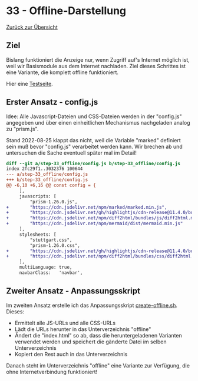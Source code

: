 33 - Offline-Darstellung
========================

[Zurück zur Übersicht][MAIN]

Ziel
----

Bislang funktioniert die Anzeige nur, wenn
Zugriff auf's Internet möglich ist, weil wir
Basismodule aus dem Internet nachladen.
Ziel dieses Schrittes ist eine Variante, die
komplett offline funktioniert.

Hier eine [Testseite][EXAMPLE].

Erster Ansatz - config.js
-------------------------

Idee: Alle Javascript-Dateien und CSS-Dateien
werden in der "config.js" angegeben und über einen
einheitlichen Mechanismus nachgeladen analog
zu "prism.js".

Stand 2022-08-25 klappt das nicht, weil die Variable
"marked" definiert sein muß bevor "config.js" verarbeitet
werden kann. Wir brechen ab und untersuchen die Sache
eventuell später mal im Detail!

```diff
diff --git a/step-33_offline/config.js b/step-33_offline/config.js
index 2fc29f1..3032376 100644
--- a/step-33_offline/config.js
+++ b/step-33_offline/config.js
@@ -6,10 +6,16 @@ const config = {
     ],
     javascripts: [
         "prism-1.26.0.js",
+        "https://cdn.jsdelivr.net/npm/marked/marked.min.js",
+        "https://cdn.jsdelivr.net/gh/highlightjs/cdn-release@11.4.0/build/highlight.min.js",
+        "https://cdn.jsdelivr.net/npm/diff2html/bundles/js/diff2html.min.js",
+        "https://cdn.jsdelivr.net/npm/mermaid/dist/mermaid.min.js"
     ],
     stylesheets: [
         "stuttgart.css",
         "prism-1.26.0.css",
+        "https://cdn.jsdelivr.net/gh/highlightjs/cdn-release@11.4.0/build/styles/default.min.css",
+        "https://cdn.jsdelivr.net/npm/diff2html/bundles/css/diff2html.min.css",
     ],
     multiLanguage: true,
     navbarClass:   'navbar',
```

Zweiter Ansatz - Anpassungsskript
---------------------------------

Im zweiten Ansatz erstelle ich das Anpassungsskript [create-offline.sh](create-offline.sh).
Dieses:

- Ermittelt alle JS-URLs und alle CSS-URLs
- Lädt die URLs herunter in das Unterverzeichnis "offline"
- Ändert die "index.html" so ab, dass die heruntergeladenen Varianten verwendet werden
  und speichert die gänderte Datei im selben Unterverzeichnis
- Kopiert den Rest auch in das Unterverzeichnis

Danach steht im Unterverzeichnis "offline" eine Variante zur Verfügung, die ohne
Internetverbindung funktioniert!

[MAIN]:  ../README.md
[STEP25-PRISMJS]: ../step-25_prismjs/README.md
[EXAMPLE]: index.md
